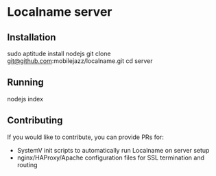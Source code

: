 # Localname server

## Installation
sudo aptitude install nodejs
git clone git@github.com:mobilejazz/localname.git
cd server

## Running
nodejs index

## Contributing
If you would like to contribute, you can provide PRs for:

 * SystemV init scripts to automatically run Localname on server setup
 * nginx/HAProxy/Apache configuration files for SSL termination and routing